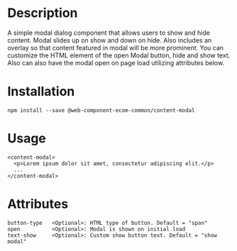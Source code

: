 # Description

A simple modal dialog component that allows users to show and hide content. Modal slides up on show and down on hide. Also includes an overlay so that content featured in modal will be more prominent. You can customize the HTML element of the open Modal button, hide and show text. Also can also have the modal open on page load utilizing attributes below.

# Installation

```
npm install --save @web-component-ecom-common/content-modal
```

# Usage

```
<content-modal>
  <p>Lorem ipsum dolor sit amet, consectetur adipiscing elit.</p>
  ...
</content-modal>
```

# Attributes

```
button-type   <Optional>: HTML type of button. Default = "span"
open          <Optional>: Modal is shown on initial load  
text-show     <Optional>: Custom show button text. Default = "show modal"
```
